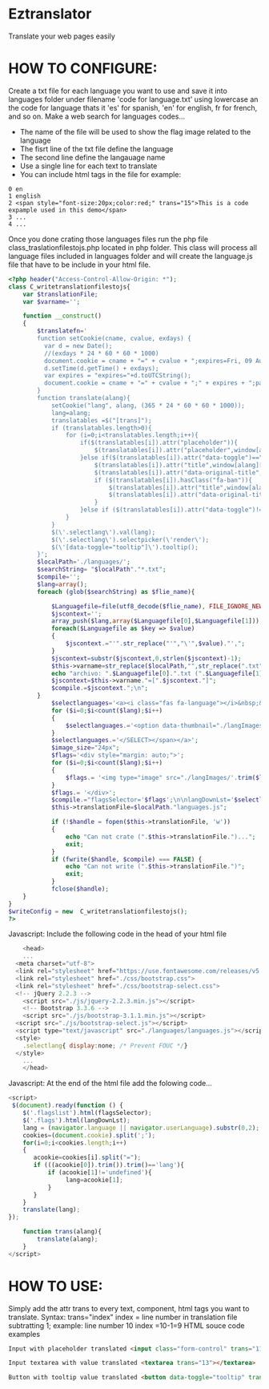 # Eztranslator
Translate your web pages easily
# HOW TO CONFIGURE:
Create a txt file for each language you want to use and save it into languages folder under filename 'code for language.txt' using lowercase an the code for language thats it 'es' for spanish, 'en' for english, fr for french, and so on. Make a web search for languages codes...
- The name of the file will be used to show the flag image related to the language
- The fisrt line of the txt file define the language
- The second line define the langauage name
- Use a single line for each text to translate
- You can include html tags in the file
for example:
```
0 en
1 english
2 <span style="font-size:20px;color:red;" trans="15">This is a code expample used in this demo</span>
3 ...
4 ...
```
Once you done crating those languages files run the php file class_traslationfilestojs.php located in php folder.
This class will process all language files included in languages folder and will create the language.js file that have to be include in your html file.
```php
<?php header("Access-Control-Allow-Origin: *");
class C_writetranslationfilestojs{
    var $translationFile;
    var $varname='';

    function __construct()
    {
        $translatefn='
		function setCookie(cname, cvalue, exdays) {
		  var d = new Date();
		  //(exdays * 24 * 60 * 60 * 1000)
		  document.cookie = cname + "=" + cvalue + ";expires=Fri, 09 Aug 2013 04:35:50 GMT;path=/";
		  d.setTime(d.getTime() + exdays);
		  var expires = "expires="+d.toUTCString();
		  document.cookie = cname + "=" + cvalue + ";" + expires + ";path=/";
		}
        function translate(alang){
            setCookie("lang", alang, (365 * 24 * 60 * 60 * 1000));
            lang=alang;
            translatables =$("[trans]");
            if (translatables.length>0){
                for (i=0;i<translatables.length;i++){
                    if($(translatables[i]).attr("placeholder")){
                        $(translatables[i]).attr("placeholder",window[alang][$(translatables[i]).attr( "trans" )]);
                    }else if($(translatables[i]).attr("data-toggle")=="tooltip"){
                        $(translatables[i]).attr("title",window[alang][$(translatables[i]).attr( "trans" )]);
                        $(translatables[i]).attr("data-original-title",window[alang][$(translatables[i]).attr( "trans" )]);
                        if ($(translatables[i]).hasClass("fa-ban")){
                            $(translatables[i]).attr("title",window[alang][$(translatables[i]).attr( "trans" )]);
                            $(translatables[i]).attr("data-original-title",window[alang][$(translatables[i]).attr( "trans" )]);
                        }
                    }else if ($(translatables[i]).attr("data-toggle")!="tooltip"){$(translatables[i]).html(window[alang][$(translatables[i]).attr( "trans" )]);}
                }
            }
            $(\'.selectlang\').val(lang);
            $(\'.selectlang\').selectpicker(\'render\');
            $(\'[data-toggle="tooltip"]\').tooltip();
        }';
        $localPath='./languages/';
        $searchString= "$localPath"."*.txt";
        $compile='';
        $lang=array();
        foreach (glob($searchString) as $flie_name){

            $Languagefile=file(utf8_decode($flie_name), FILE_IGNORE_NEW_LINES | FILE_SKIP_EMPTY_LINES);
            $jscontext='';
            array_push($lang,array($Languagefile[0],$Languagefile[1]));
            foreach($Languagefile as $key => $value)
            {
                $jscontext.="'".str_replace("'","\'",$value)."',";
            }
            $jscontext=substr($jscontext,0,strlen($jscontext)-1);
            $this->varname=str_replace($localPath,"",str_replace(".txt","",$flie_name));
            echo "archivo: ".$Languagefile[0].".txt (".$Languagefile[1].") procesado <br>";
            $jscontext=$this->varname."=[".$jscontext."]";
            $compile.=$jscontext.";\n";
        }
            $selectlanguages='<a><i class="fas fa-language"></i>&nbsp;&nbsp;&nbsp;<span trans="none"><SELECT name="lang"  id="selectlang" onchange="trans(this.value)" changed.bs.select="trans(this.value)" style="background-color:#ecf0f5;text-transform:capitalize;" data-width="fit" class="selectlang"></a>';
            for ($i=0;$i<count($lang);$i++)
            {
                $selectlanguages.='<option data-thumbnail="./langImages/'.$lang[$i][0].'.png" value="'.$lang[$i][0].'" style="text-transform:capitalize;">'.$lang[$i][1].'</option>';
            }
            $selectlanguages.='</SELECT></span></a>';
            $image_size="24px";
            $flags='<div style="margin: auto;">';
            for ($i=0;$i<count($lang);$i++)
    		{
    		    $flags.= '<img type="image" src="./langImages/'.trim($lang[$i][0]).'.png" width="'.$image_size.'" height="'.$image_size.'" id="lang_'.$i.'" name="'.trim($lang[$i][0]).'" style="cursor:pointer;" onclick="trans('."\'".$lang[$i][0]."\'".')" title= "'.$lang[$i][1].'" alt= "'.$lang[$i][1].'"/>';
    		}
            $flags.= '</div>';
            $compile.="flagsSelector='$flags';\n\nlangDownLst='$selectlanguages';\n\n $translatefn";
            $this->translationFile=$localPath."languages.js";

            if (!$handle = fopen($this->translationFile, 'w'))
            {
                echo "Can not crate (".$this->translationFile.")...";
                exit;
            }
            if (fwrite($handle, $compile) === FALSE) {
                echo "Can not write (".$this->translationFile.")";
                exit;
            }
            fclose($handle);
    }
}
$writeConfig = new  C_writetranslationfilestojs();
?>
```
Javascript: Include the following code in the head of your html file
```javascript
    <head>
    ...
  <meta charset="utf-8">
  <link rel="stylesheet" href="https://use.fontawesome.com/releases/v5.4.2/css/all.css" integrity="sha384-/rXc/GQVaYpyDdyxK+ecHPVYJSN9bmVFBvjA/9eOB+pb3F2w2N6fc5qB9Ew5yIns" crossorigin="anonymous">
  <link rel="stylesheet" href="./css/bootstrap.css">
  <link rel="stylesheet" href="./css/bootstrap-select.css">
  <!-- jQuery 2.2.3 -->
	<script src="./js/jquery-2.2.3.min.js"></script>
	<!-- Bootstrap 3.3.6 -->
	<script src="./js/bootstrap-3.1.1.min.js"></script>
  <script src="./js/bootstrap-select.js"></script>
  <script type="text/javascript" src="./languages/languages.js"></script>
  <style>
	.selectlang{ display:none; /* Prevent FOUC */}
  </style>
    ...
    </head>
```
Javascript: At the end of the html file add the folowing code...
```javascript
<script>
 $(document).ready(function () {
	$('.flagslist').html(flagsSelector);
	$('.flags').html(langDownLst);
    lang = (navigator.language || navigator.userLanguage).substr(0,2);
    cookies=(document.cookie).split(';');
    for(i=0;i<cookies.length;i++)
    {
       acookie=cookies[i].split("=");
       if (((acookie[0]).trim()).trim()=='lang'){
           if (acookie[1]!='undefined'){
                lang=acookie[1];
           }
       }
    }
	translate(lang);
});

	function trans(alang){
		translate(alang);
	}
</script>
```
# HOW TO USE:
Simply add the attr trans to every text, component, html tags you want to translate.
Syntax: trans="index" index = line number in translation file subtratting 1; example: line number 10 index =10-1=9
HTML souce code examples
```html
Input with placeholder translated <input class="form-control" trans="11" placeholder="" value="">

Input textarea with value translated <textarea trans="13"></textarea>

Button with tooltip value translated <button data-toggle="tooltip" trans="15" title="">A button</button>
```
